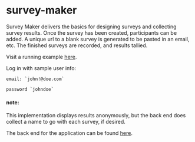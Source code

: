 # survey-maker

Survey Maker delivers the basics for designing surveys and collecting survey results.
Once the survey has been created, participants can be added. A unique url to a blank survey is generated
to be pasted in an email, etc.  The finished surveys are recorded, and results tallied.

Visit a running example [here](https://surveymaker-2ece7.web.app/).

Log in with sample user info:

    email: `john!@doe.com`
    
    password `johndoe`

#### note: 

This implementation displays results anonymously, but the back end does collect a name
to go with each survey, if desired.

The back end for the application can be found [here](https://github.com/marcushu/quickSURVEY-API).
